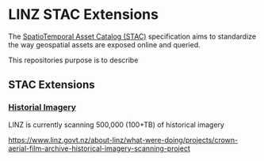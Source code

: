 # LINZ STAC Extensions

The [SpatioTemporal Asset Catalog (STAC)](https://github.com/radiantearth/stac-spec) specification aims to standardize the way geospatial assets are exposed online and queried. 

This repositories purpose is to describe


## STAC Extensions


### [Historial Imagery](./extensions/historical_imagery)

LINZ is currently scanning 500,000 (100+TB) of historical imagery

https://www.linz.govt.nz/about-linz/what-were-doing/projects/crown-aerial-film-archive-historical-imagery-scanning-project
